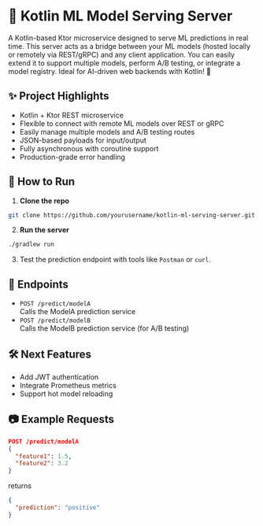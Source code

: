 
# 🤖 Kotlin ML Model Serving Server

A Kotlin-based Ktor microservice designed to serve ML predictions in real time. This server acts as a bridge between your ML models (hosted locally or remotely via REST/gRPC) and any client application. You can easily extend it to support multiple models, perform A/B testing, or integrate a model registry. Ideal for AI-driven web backends with Kotlin! 🚀

## ✨ Project Highlights

- Kotlin + Ktor REST microservice  
- Flexible to connect with remote ML models over REST or gRPC  
- Easily manage multiple models and A/B testing routes  
- JSON-based payloads for input/output  
- Fully asynchronous with coroutine support  
- Production-grade error handling

## 🚀 How to Run

1. **Clone the repo**  
```bash
git clone https://github.com/yourusername/kotlin-ml-serving-server.git
```

2. **Run the server**  
```bash
./gradlew run
```

3. Test the prediction endpoint with tools like `Postman` or `curl`.

## 📌 Endpoints

- `POST /predict/modelA`  
  Calls the ModelA prediction service  
- `POST /predict/modelB`  
  Calls the ModelB prediction service (for A/B testing)

## 🛠 Next Features

- Add JWT authentication  
- Integrate Prometheus metrics  
- Support hot model reloading  

## 📷 Example Requests

```json
POST /predict/modelA
{
  "feature1": 1.5,
  "feature2": 3.2
}
```

returns

```json
{
  "prediction": "positive"
}
```

